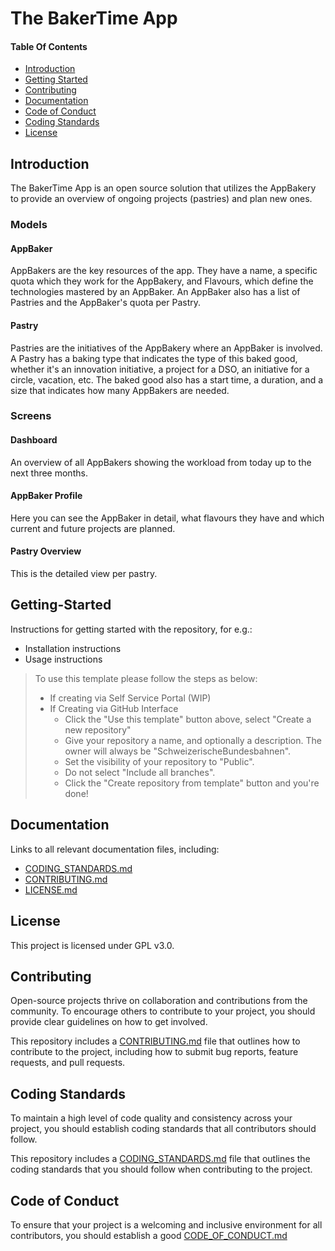 # The BakerTime App

#### Table Of Contents

- [Introduction](#Introduction)
- [Getting Started](#Getting-Started)
- [Contributing](#Contributing)
- [Documentation](#Documentation)
- [Code of Conduct](#code-of-conduct)
- [Coding Standards](#coding-standards)
- [License](#License)

<a id="Introduction"></a>

## Introduction

The BakerTime App is an open source solution that utilizes the AppBakery to provide an overview of ongoing projects (pastries) and plan new ones.

### Models
#### AppBaker
AppBakers are the key resources of the app. They have a name, a specific quota which they work for the AppBakery, and Flavours, which define the technologies mastered by an AppBaker. An AppBaker also has a list of Pastries and the AppBaker's quota per Pastry.

#### Pastry
Pastries are the initiatives of the AppBakery where an AppBaker is involved. A Pastry has a baking type that indicates the type of this baked good, whether it's an innovation initiative, a project for a DSO, an initiative for a circle, vacation, etc. The baked good also has a start time, a duration, and a size that indicates how many AppBakers are needed.

### Screens
#### Dashboard
An overview of all AppBakers showing the workload from today up to the next three months.

#### AppBaker Profile
Here you can see the AppBaker in detail, what flavours they have and which current and future projects are planned.

#### Pastry Overview
This is the detailed view per pastry.

<a id="Getting-Started"></a>

## Getting-Started

Instructions for getting started with the repository, for e.g.:

- Installation instructions
- Usage instructions

> To use this template please follow the steps as below:
>
> - If creating via Self Service Portal (WIP)
> - If Creating via GitHub Interface
>   - Click the "Use this template" button above, select "Create a new repository"
>   - Give your repository a name, and optionally a description. The owner will always be "SchweizerischeBundesbahnen".
>   - Set the visibility of your repository to "Public".
>   - Do not select "Include all branches".
>   - Click the "Create repository from template" button and you're done!

<a id="Documentation"></a>

## Documentation

Links to all relevant documentation files, including:

- [CODING_STANDARDS.md](CODING_STANDARDS.md)
- [CONTRIBUTING.md](CONTRIBUTING.md)
- [LICENSE.md](LICENSE.md)

<a id="License"></a>

## License

This project is licensed under GPL v3.0.

<a id="Contributing"></a>

## Contributing

Open-source projects thrive on collaboration and contributions from the community. To encourage others to contribute to your project, you should provide clear guidelines on how to get involved.

This repository includes a [CONTRIBUTING.md](CONTRIBUTING.md) file that outlines how to contribute to the project, including how to submit bug reports, feature requests, and pull requests.

<a id="coding-standards"></a>

## Coding Standards

To maintain a high level of code quality and consistency across your project, you should establish coding standards that all contributors should follow.

This repository includes a [CODING_STANDARDS.md](CODING_STANDARDS.md) file that outlines the coding standards that you should follow when contributing to the project.

<a id="code-of-conduct"></a>

## Code of Conduct

To ensure that your project is a welcoming and inclusive environment for all contributors, you should establish a good [CODE_OF_CONDUCT.md](CODE_OF_CONDUCT.md)

